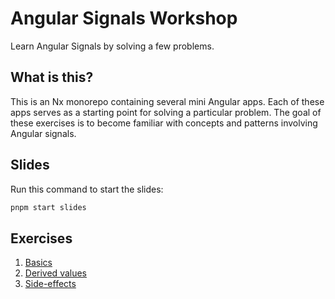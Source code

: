 # Angular Signals Workshop

Learn Angular Signals by solving a few problems.

## What is this?

This is an Nx monorepo containing several mini Angular apps. Each of these apps serves as a starting point for solving a particular problem. The goal of these exercises is to become familiar with concepts and patterns involving Angular signals.

## Slides

Run this command to start the slides:

```bash
pnpm start slides
```

## Exercises

1. [Basics](./apps/01-basics/)
2. [Derived values](./apps/02-derived-values/)
3. [Side-effects](./apps/03-side-effects/)
